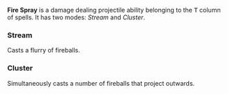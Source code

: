 **Fire Spray** is a damage dealing projectile ability belonging to the <kbd>T</kbd> column of spells. It has two modes: *Stream* and *Cluster*.

### Stream

Casts a flurry of fireballs.

### Cluster

Simultaneously casts a number of fireballs that project outwards.
